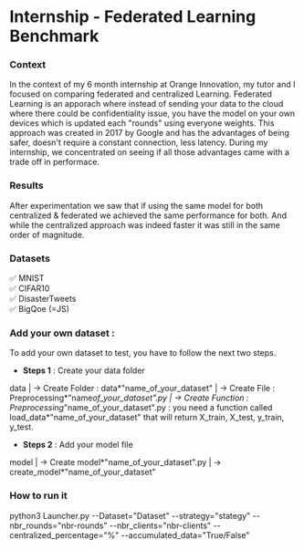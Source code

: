 # Internship - Federated Learning Benchmark

### Context

In the context of my 6 month internship at Orange Innovation, my tutor and I focused on comparing federated and centralized Learning.
Federated Learning is an apporach where instead of sending your data to the cloud where there could be confidentiality issue, you have the model on your own
devices which is updated each "rounds" using everyone weights.
This approach was created in 2017 by Google and has the advantages of being safer, doesn't require a constant connection, less latency.
During my internship, we concentrated on seeing if all those advantages came with a trade off in performace.

### Results

After experimentation we saw that if using the same model for both centralized & federated we achieved the same performance for both.
And while the centralized approach was indeed faster it was still in the same order of magnitude.

### Datasets

:white_check_mark: MNIST <br/>
:white_check_mark: CIFAR10 <br/>
:white_check_mark: DisasterTweets <br/>
:white_check_mark: BigQoe (=JS) <br/>

### Add your own dataset :

To add your own dataset to test, you have to follow the next two steps.

- **Steps 1** : Create your data folder

data
|
-> Create Folder : data*"name_of_your_dataset"
|
-> Create File : Preprocessing*"name*of_your_dataset".py
|
-> Create Function : Preprocessing*"name_of_your_dataset".py : you need a function called load_data\*"name_of_your_dataset" that will
return X_train, X_test, y_train, y_test.

- **Steps 2** : Add your model file

model
|
-> Create model*"name_of_your_dataset".py
|
-> create_model*"name_of_your_dataset"

### How to run it

python3 Launcher.py --Dataset="Dataset" --strategy="stategy" --nbr_rounds="nbr-rounds" --nbr_clients="nbr-clients" --centralized_percentage="%" --accumulated_data="True/False"
